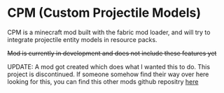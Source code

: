 # CPM (Custom Projectile Models)

CPM is a minecraft mod built with the fabric mod loader, and will try to integrate projectile entity models in resource packs. 

~~Mod is currently in development and does not include these features yet~~

UPDATE: A mod got created which does what I wanted this to do. This project is discontinued. If someone somehow find their way over here looking for this, you can find this other mods github repositry [here](https://github.com/FoundationGames/JsonEM)
